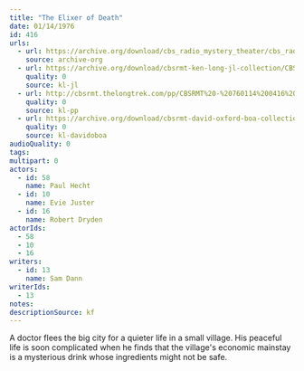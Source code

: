```yaml
---
title: "The Elixer of Death"
date: 01/14/1976
id: 416
urls: 
  - url: https://archive.org/download/cbs_radio_mystery_theater/cbs_radio_mystery_theater-0401-0450.zip/cbs_radio_mystery_theater-0401-0450%2Fcbsrmt_0416_the_elixir_of_death.mp3
    source: archive-org
  - url: https://archive.org/download/cbsrmt-ken-long-jl-collection/CBSRMT - 760114 0416 The Elixer Of Death_jl.mp3
    quality: 0
    source: kl-jl
  - url: http://cbsrmt.thelongtrek.com/pp/CBSRMT%20-%20760114%200416%20The%20Elixer%20of%20Death_pp.mp3
    quality: 0
    source: kl-pp
  - url: https://archive.org/download/cbsrmt-david-oxford-boa-collection/CBSRMT-760114-0416-The-Elixir-of-Death-(128-44)_WBBM-JE-{BoA}.mp3
    quality: 0
    source: kl-davidoboa
audioQuality: 0
tags: 
multipart: 0
actors:  
  - id: 58
    name: Paul Hecht  
  - id: 10
    name: Evie Juster  
  - id: 16
    name: Robert Dryden
actorIds:  
  - 58  
  - 10  
  - 16
writers:  
  - id: 13
    name: Sam Dann
writerIds:  
  - 13
notes: 
descriptionSource: kf
---
```

A doctor flees the big city for a quieter life in a small village. His peaceful life is soon complicated when he finds that the village's economic mainstay is a mysterious drink whose ingredients might not be safe.